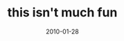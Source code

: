 ---
layout: base.njk
title : 'this isn&#39;t much fun' 
view_title : 'this isn&#39;t much fun' 
year : '2010' 
date : '2010-01-28' 
img_file : '/drawing/thisisntmuchfun.png' 
html_file : 'thisisntmuchfun' 
next_html : 'itsalwaysbeenachoice.html' 
year_order : '14' 
permalink : "title/{{html_file}}.html"
---